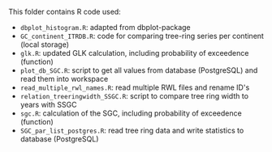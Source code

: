 This folder contains R code used:

- `dbplot_histogram.R`: adapted from dbplot-package
- `GC_continent_ITRDB.R`: code for comparing tree-ring series per continent (local storage)
- `glk.R`: updated GLK calculation, including probability of exceedence (function)
- `plot_db_SGC.R`: script to get all values from database (PostgreSQL) and read them into workspace
- `read_multiple_rwl_names.R`: read multiple RWL files and rename ID's
- `relation_treeringwidth_SSGC.R`: script to compare tree ring width to years with SSGC
- `sgc.R`: calculation of the SGC, including probability of exceedence (function)
- `SGC_par_list_postgres.R`: read tree ring data and write statistics to database (PostgreSQL)
